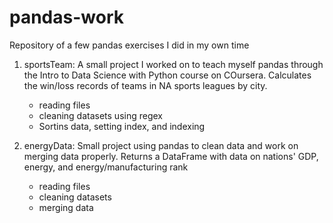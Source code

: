 # pandas-work
Repository of a few pandas exercises I did in my own time

1. sportsTeam: A small project I worked on to teach myself pandas through the Intro to Data Science with Python course on COursera. Calculates the win/loss records of teams in NA sports leagues by city.
    - reading files
    - cleaning datasets using regex
    - Sortins data, setting index, and indexing
    
2. energyData: Small project using pandas to clean data and work on merging data properly. Returns a DataFrame with data on nations' GDP, energy, and energy/manufacturing rank
    - reading files
    - cleaning datasets
    - merging data
